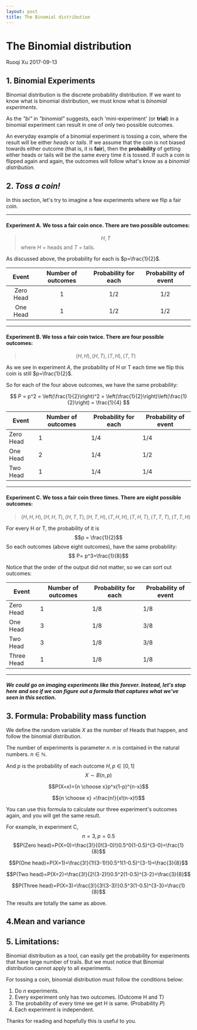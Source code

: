 ```yaml
---
layout: post
title: The Binomial distribution
---
```


# The Binomial distribution

Ruoqi Xu 2017-09-13
## 1. Binomial Experiments

Binomial distribution is the discrete probability distribution. If we want to know what is binomial distribution, we must know what is *binomial experiments*.

As the *"bi"* in *"binomial"* suggests, each 'mini-experiment' (or **trial**) in a binomial experiment can result in one of only two possible outcomes.

An everyday example of a binomial experiment is tossing a coin, where the result will be either *heads* or *tails*. If we assume that the coin is not biased towards either outcome (that is, it is **fair**), then the **probability** of getting either heads or tails will be the same every time it is tossed. If such a coin is flipped again and again, the outcomes will follow what's know as a *binomial distribution*.## 2. *Toss a coin!*
In this section, let's try to imagine a few experiments where we flip a fair coin.

---

#### Experiment A. We toss a fair coin once. There are two possible outcomes:

> $$H,T$$
> where $H$ = heads and $T$ = tails.

As discussed above, the probability for each is $p=\frac{1}{2}$.

| Event | Number of outcomes | Probability for each  | Probability of event| 
| :--------: | :--------: | :--------: | :--------: |
| Zero Head     |  $1$    |    $1/2$ | $1/2$|
| One Head   |  $1$  |    $1/2$ | $1/2$|

---

#### Experiment B. We toss a fair coin twice. There are four possible outcomes:

> $$(H,H), (H,T), (T,H), (T,T)$$

As we see in experiment *A*, the probability of H or T each time we flip this coin is still $p=\frac{1}{2}$.

So for each of the four above outcomes, we have the same probability:

$$ P = p^2 = \left(\frac{1}{2}\right)^2 = \left(\frac{1}{2}\right)\left(\frac{1}{2}\right) = \frac{1}{4} $$

| Event | Number of outcomes | Probability for each  | Probability of event| 
| -------- | -------- | -------- | -------- |
| Zero Head     |  $1$    |    $1/4$ | $1/4$|
| One Head   |  $2$  |    $1/4$ | $1/2$|
| Two Head |  $1$  |    $1/4$ | $1/4$|

--- 

#### Experiment C. We toss a fair coin three times. There are eight possible outcomes:

> $$ (H,H,H), (H,H,T), (H,T,T), (H,T,H), (T,H,H), (T,H,T), (T,T,T), (T,T,H)$$

For every H or T, the probability of it is 
$$p = \frac{1}{2}$$
So each outcomes (above eight outcomes), have the same probability:
$$ P= p^3=\frac{1}{8}$$

Notice that the order of the output did not matter, so we can sort out outcomes:

| Event | Number of outcomes | Probability for each  | Probability of event| 
| -------- | -------- | -------- | -------- |
| Zero Head     |  $1$    |    $1/8$ | $1/8$|
| One Head   |  $3$  |    $1/8$ | $3/8$|
| Two Head |  $3$  |    $1/8$ | $3/8$|
| Three Head |  $1$    |    $1/8$ | $1/8$|

---

##### We could go on imaging experiments like this forever. Instead, let's stop here and see if we can figure out a *formula* that captures what we've seen in this section.

## 3. Formula: Probability mass function

We define the random variable $X$ as the number of Heads that happen, and follow the binomial distribution. 

The number of experiments is parameter $n$. $n$ is contained in the natural numbers. $n ∈ ℕ$.

And $p$ is the probability of each outcome $H, p ∈ [0,1]$
$$X \sim B(n, p)$$

$$P(X=x)={n \choose x}p^x(1-p)^{n-x}$$

$${n \choose x} =\frac{n!}{x!(n-x)!}$$

You can use this formula to calculate our three experiment's outcomes again, and you will get the same result.

For example, in experiment C, 
$$n =3,  p=0.5 $$
$$P(Zero head)=P(X=0)=\frac{3!}{0!(3-0)!}0.5^0(1-0.5)^{3-0}=\frac{1}{8}$$

$$P(One head)=P(X=1)=\frac{3!}{1!(3-1)!}0.5^1(1-0.5)^{3-1}=\frac{3}{8}$$

$$P(Two head)=P(X=2)=\frac{3!}{2!(3-2)!}0.5^2(1-0.5)^{3-2}=\frac{3}{8}$$

$$P(Three head)=P(X=3)=\frac{3!}{3!(3-3)!}0.5^3(1-0.5)^{3-3}=\frac{1}{8}$$

The results are totally the same as above.


## 4.Mean and variance




## 5. Limitations:

Binomial distribution as a tool, can easily get the probability for experiments that have large number of trails. But we must notice that Binomial distribution cannot apply to all experiments. 

For tossing a coin, binomial distribution must follow the conditions below:

1. Do $n$ experiments.
2. Every experiment only has two outcomes. (Outcome H and T)
3. The probability of every time we get H is same. (Probability $P$)
4. Each experiment is independent.




Thanks for reading and hopefully this is useful to you.